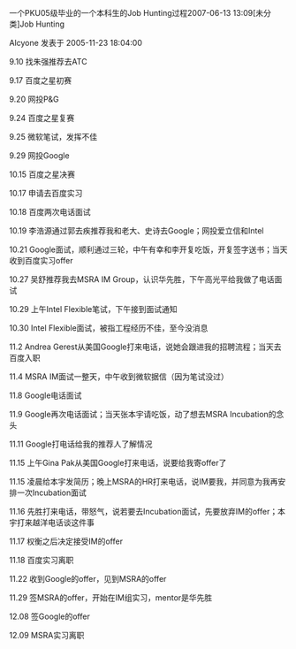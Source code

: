 一个PKU05级毕业的一个本科生的Job Hunting过程2007-06-13 13:09[未分类]Job Hunting 

Alcyone 发表于 2005-11-23 18:04:00

 

9.10    找朱强推荐去ATC

9.17    百度之星初赛

9.20    网投P&G

9.24    百度之星复赛

9.25    微软笔试，发挥不佳

9.29    网投Google

10.15 百度之星决赛

10.17 申请去百度实习

10.18 百度两次电话面试

10.19 李浩源通过郭去疾推荐我和老大、史诗去Google；网投爱立信和Intel

10.21 Google面试，顺利通过三轮，中午有幸和李开复吃饭，开复签字送书；当天收到百度实习offer

10.27 吴舒推荐我去MSRA IM Group，认识华先胜，下午高光平给我做了电话面试

10.29 上午Intel Flexible笔试，下午接到面试通知

10.30 Intel Flexible面试，被指工程经历不佳，至今没消息

11.2    Andrea Gerest从美国Google打来电话，说她会跟进我的招聘流程；当天去百度入职

11.4    MSRA IM面试一整天，中午收到微软据信（因为笔试没过）

11.8    Google电话面试

11.9    Google再次电话面试；当天张本宇请吃饭，动了想去MSRA Incubation的念头

11.11 Google打电话给我的推荐人了解情况

11.15 上午Gina Pak从美国Google打来电话，说要给我寄offer了

11.15 凌晨给本宇发简历；晚上MSRA的HR打来电话，说IM要我，并同意为我再安排一次Incubation面试

11.16 先胜打来电话，带怒气，说若要去Incubation面试，先要放弃IM的offer；本宇打来越洋电话谈这件事

11.17 权衡之后决定接受IM的offer

11.18 百度实习离职

11.22 收到Google的offer，见到MSRA的offer

11.29 签MSRA的offer，开始在IM组实习，mentor是华先胜

12.08 签Google的offer

12.09 MSRA实习离职

 

 

